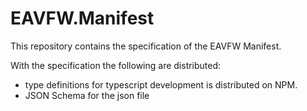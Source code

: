 # EAVFW.Manifest
This repository contains the specification of the EAVFW Manifest.

With the specification the following are distributed:
 - type definitions for typescript development is distributed on NPM.
 - JSON Schema for the json file


